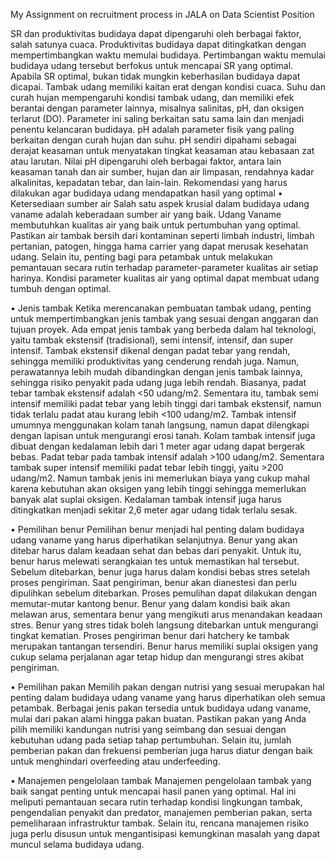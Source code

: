 My Assignment on recruitment process in JALA on Data Scientist Position


SR dan produktivitas budidaya dapat dipengaruhi oleh berbagai faktor, salah satunya cuaca. Produktivitas budidaya dapat ditingkatkan dengan mempertimbangkan waktu memulai budidaya. Pertimbangan waktu memulai budidaya udang tersebut berfokus untuk mencapai SR yang optimal. Apabila SR optimal, bukan tidak mungkin keberhasilan budidaya dapat dicapai.
Tambak udang memiliki kaitan erat dengan kondisi cuaca. Suhu dan curah hujan mempengaruhi kondisi tambak udang, dan memiliki efek berantai dengan parameter lainnya, misalnya salinitas, pH, dan oksigen terlarut (DO). Parameter ini saling berkaitan satu sama lain dan menjadi penentu kelancaran budidaya.
pH adalah parameter fisik yang paling berkaitan dengan curah hujan dan suhu. pH sendiri dipahami sebagai derajat keasaman untuk menyatakan tingkat keasaman atau kebasaan zat atau larutan. Nilai pH dipengaruhi oleh berbagai faktor, antara lain keasaman tanah dan air sumber, hujan dan air limpasan, rendahnya kadar alkalinitas, kepadatan tebar, dan lain-lain. 
Rekomendasi yang harus dilakukan agar budidaya udang mendapatkan hasil yang optimal
•	Ketersediaan sumber air
Salah satu aspek krusial dalam budidaya udang vaname adalah keberadaan sumber air yang baik. Udang Vaname membutuhkan kualitas air yang baik untuk pertumbuhan yang optimal. Pastikan air tambak bersih dari kontaminan seperti limbah industri, limbah pertanian, patogen, hingga hama carrier yang dapat merusak kesehatan udang.
Selain itu, penting bagi para petambak untuk melakukan pemantauan secara rutin terhadap parameter-parameter kualitas air setiap harinya. Kondisi parameter kualitas air yang optimal dapat membuat udang tumbuh dengan optimal.

•	Jenis tambak
Ketika merencanakan pembuatan tambak udang, penting untuk mempertimbangkan jenis tambak yang sesuai dengan anggaran dan tujuan proyek. Ada empat jenis tambak yang berbeda dalam hal teknologi, yaitu tambak ekstensif (tradisional), semi intensif, intensif, dan super intensif.
Tambak ekstensif dikenal dengan padat tebar yang rendah, sehingga memiliki produktivitas yang cenderung rendah juga. Namun, perawatannya lebih mudah dibandingkan dengan jenis tambak lainnya, sehingga risiko penyakit pada udang juga lebih rendah. Biasanya, padat tebar tambak ekstensif adalah <50 udang/m2.
Sementara itu, tambak semi intensif memiliki padat tebar yang lebih tinggi dari tambak ekstensif, namun tidak terlalu padat atau kurang lebih <100 udang/m2.
Tambak intensif umumnya menggunakan kolam tanah langsung, namun dapat dilengkapi dengan lapisan untuk mengurangi erosi tanah. Kolam tambak intensif juga dibuat dengan kedalaman lebih dari 1 meter agar udang dapat bergerak bebas. Padat tebar pada tambak intensif adalah >100 udang/m2.
Sementara tambak super intensif memiliki padat tebar lebih tinggi, yaitu >200 udang/m2. Namun tambak jenis ini memerlukan biaya yang cukup mahal karena kebutuhan akan oksigen yang lebih tinggi sehingga memerlukan banyak alat suplai oksigen. Kedalaman tambak intensif juga harus ditingkatkan menjadi sekitar 2,6 meter agar udang tidak terlalu sesak.

•	Pemilihan benur
Pemilihan benur menjadi hal penting dalam budidaya udang vaname yang harus diperhatikan selanjutnya. Benur yang akan ditebar harus dalam keadaan sehat dan bebas dari penyakit. Untuk itu, benur harus melewati serangkaian tes untuk memastikan hal tersebut.
Sebelum ditebarkan, benur juga harus dalam kondisi bebas stres setelah proses pengiriman. Saat pengiriman, benur akan dianestesi dan perlu dipulihkan sebelum ditebarkan. Proses pemulihan dapat dilakukan dengan memutar-mutar kantong benur. Benur yang dalam kondisi baik akan melawan arus, sementara benur yang mengikuti arus menandakan keadaan stres. Benur yang stres tidak boleh langsung ditebarkan untuk mengurangi tingkat kematian.
Proses pengiriman benur dari hatchery ke tambak merupakan tantangan tersendiri. Benur harus memiliki suplai oksigen yang cukup selama perjalanan agar tetap hidup dan mengurangi stres akibat pengiriman.

•	Pemilihan pakan
Memilih pakan dengan nutrisi yang sesuai merupakan hal penting dalam budidaya udang vaname yang harus diperhatikan oleh semua petambak. Berbagai jenis pakan tersedia untuk budidaya udang vaname, mulai dari pakan alami hingga pakan buatan.
Pastikan pakan yang Anda pilih memiliki kandungan nutrisi yang seimbang dan sesuai dengan kebutuhan udang pada setiap tahap pertumbuhan. Selain itu, jumlah pemberian pakan dan frekuensi pemberian juga harus diatur dengan baik untuk menghindari overfeeding atau underfeeding.

•	Manajemen pengelolaan tambak
Manajemen pengelolaan tambak yang baik sangat penting untuk mencapai hasil panen yang optimal. Hal ini meliputi pemantauan secara rutin terhadap kondisi lingkungan tambak, pengendalian penyakit dan predator, manajemen pemberian pakan, serta pemeliharaan infrastruktur tambak. Selain itu, rencana manajemen risiko juga perlu disusun untuk mengantisipasi kemungkinan masalah yang dapat muncul selama budidaya udang.
